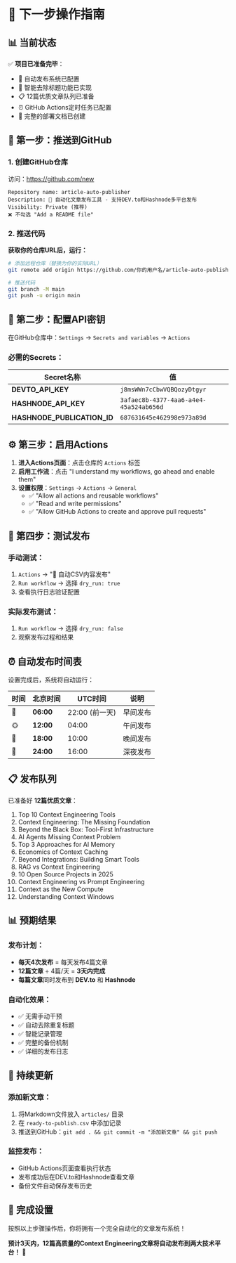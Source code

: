 # 🎯 下一步操作指南

## 📊 当前状态

✅ **项目已准备完毕**：
- 🤖 自动发布系统已配置  
- 📝 智能去除标题功能已实现
- 📋 12篇优质文章队列已准备
- ⏰ GitHub Actions定时任务已配置
- 🔧 完整的部署文档已创建

## 🚀 第一步：推送到GitHub

### 1. 创建GitHub仓库

访问：https://github.com/new

```
Repository name: article-auto-publisher
Description: 🤖 自动化文章发布工具 - 支持DEV.to和Hashnode多平台发布
Visibility: Private (推荐)
❌ 不勾选 "Add a README file"
```

### 2. 推送代码

**获取你的仓库URL后，运行：**

```bash
# 添加远程仓库（替换为你的实际URL）
git remote add origin https://github.com/你的用户名/article-auto-publisher.git

# 推送代码
git branch -M main
git push -u origin main
```

## 🔑 第二步：配置API密钥

在GitHub仓库中：`Settings` → `Secrets and variables` → `Actions`

### 必需的Secrets：

| Secret名称 | 值 |
|------------|-----|
| **DEVTO_API_KEY** | `j8msWWn7cCbwVQBQozyDtgyr` |
| **HASHNODE_API_KEY** | `3afaec8b-4377-4aa6-a4e4-45a524ab656d` |
| **HASHNODE_PUBLICATION_ID** | `687631645e462998e973a89d` |

## ⚙️ 第三步：启用Actions

1. **进入Actions页面**：点击仓库的 `Actions` 标签
2. **启用工作流**：点击 "I understand my workflows, go ahead and enable them"
3. **设置权限**：`Settings` → `Actions` → `General`
   - ✅ "Allow all actions and reusable workflows"  
   - ✅ "Read and write permissions"
   - ✅ "Allow GitHub Actions to create and approve pull requests"

## 🧪 第四步：测试发布

### 手动测试：
1. `Actions` → "🤖 自动CSV内容发布" 
2. `Run workflow` → 选择 `dry_run: true`
3. 查看执行日志验证配置

### 实际发布测试：
1. `Run workflow` → 选择 `dry_run: false`  
2. 观察发布过程和结果

## ⏰ 自动发布时间表

设置完成后，系统将自动运行：

| 时间 | 北京时间 | UTC时间 | 说明 |
|------|----------|---------|------|
| 🌅 | **06:00** | 22:00 (前一天) | 早间发布 |
| 🌞 | **12:00** | 04:00 | 午间发布 |
| 🌆 | **18:00** | 10:00 | 晚间发布 |
| 🌙 | **24:00** | 16:00 | 深夜发布 |

## 📋 发布队列

已准备好 **12篇优质文章**：

1. Top 10 Context Engineering Tools
2. Context Engineering: The Missing Foundation  
3. Beyond the Black Box: Tool-First Infrastructure
4. AI Agents Missing Context Problem
5. Top 3 Approaches for AI Memory
6. Economics of Context Caching
7. Beyond Integrations: Building Smart Tools
8. RAG vs Context Engineering
9. 10 Open Source Projects in 2025
10. Context Engineering vs Prompt Engineering
11. Context as the New Compute
12. Understanding Context Windows

## 📊 预期结果

### 发布计划：
- **每天4次发布** = 每天发布4篇文章
- **12篇文章** ÷ 4篇/天 = **3天内完成**
- **每篇文章**同时发布到 **DEV.to** 和 **Hashnode**

### 自动化效果：
- ✅ 无需手动干预
- ✅ 自动去除重复标题
- ✅ 智能记录管理
- ✅ 完整的备份机制
- ✅ 详细的发布日志

## 🔄 持续更新

### 添加新文章：
1. 将Markdown文件放入 `articles/` 目录
2. 在 `ready-to-publish.csv` 中添加记录
3. 推送到GitHub：`git add . && git commit -m "添加新文章" && git push`

### 监控发布：
- GitHub Actions页面查看执行状态
- 发布成功后在DEV.to和Hashnode查看文章
- 备份文件自动保存发布历史

## 🎉 完成设置

按照以上步骤操作后，你将拥有一个完全自动化的文章发布系统！

**预计3天内，12篇高质量的Context Engineering文章将自动发布到两大技术平台！** 🚀 
